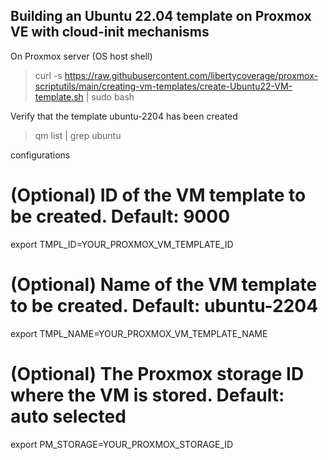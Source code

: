 

## Building an Ubuntu 22.04 template on Proxmox VE with cloud-init mechanisms


On Proxmox server (OS host shell)
> curl -s https://raw.githubusercontent.com/libertycoverage/proxmox-scriptutils/main/creating-vm-templates/create-Ubuntu22-VM-template.sh | sudo bash


Verify that the template ubuntu-2204 has been created
> qm list | grep ubuntu


configurations

# (Optional) ID of the VM template to be created. Default: 9000
export TMPL_ID=YOUR_PROXMOX_VM_TEMPLATE_ID

# (Optional) Name of the VM template to be created. Default: ubuntu-2204
export TMPL_NAME=YOUR_PROXMOX_VM_TEMPLATE_NAME

# (Optional) The Proxmox storage ID where the VM is stored. Default: auto selected
export PM_STORAGE=YOUR_PROXMOX_STORAGE_ID
